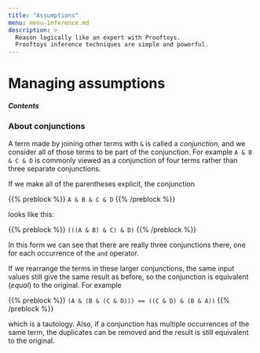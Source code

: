 ```yaml
---
title: "Assumptions"
menu: menu-inference.md
description: >
  Reason logically like an expert with Prooftoys.
  Prooftoys inference techniques are simple and powerful.
---
```


# Managing assumptions

##### Contents

### About conjunctions

A term made by joining other terms with `&` is called a
_conjunction_, and we consider all of those terms to be part of the
conjunction.  For example `A & B & C & D` is commonly viewed as a
conjunction of four terms rather than three separate conjunctions.

If we make all of the parentheses explicit, the conjunction

{{% preblock %}}
`A & B & C & D`
{{% /preblock %}}

looks like this:

{{% preblock %}}
`(((A & B) & C) & D)`
{{% /preblock %}}

In this form we can see that there are really three conjunctions
there, one for each occurrence of the `and` operator.

If we rearrange the terms in these larger conjunctions, the same input
values still give the same result as before, so the conjunction is
equivalent (_equal_) to the original.  For example

{{% preblock %}}
`(A & (B & (C & D))) == ((C & D) & (B & A))`
{{% /preblock %}}

which is a tautology.  Also, if a conjunction has multiple occurrences
of the same term, the duplicates can be removed and the result is
still equivalent to the original.

